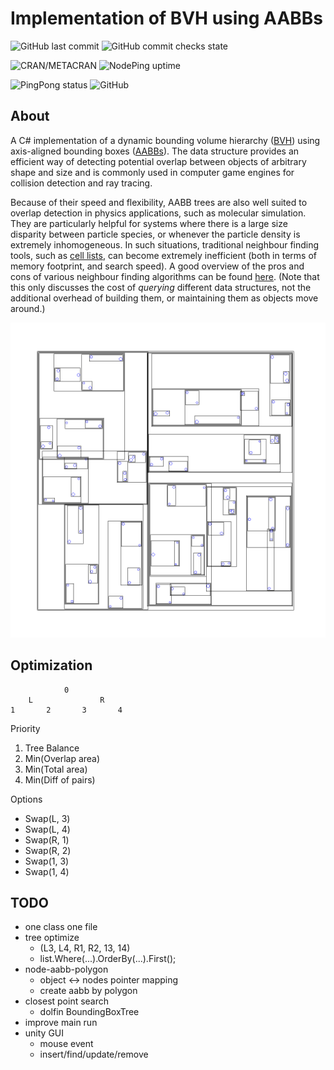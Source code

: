 # Implementation of BVH using AABBs

![GitHub last commit](https://img.shields.io/github/last-commit/jasonisgod/BVH) 
![GitHub commit checks state](https://img.shields.io/github/checks-status/jasonisgod/BVH/master) 

![CRAN/METACRAN](https://img.shields.io/cran/l/devtools) 
![NodePing uptime](https://img.shields.io/nodeping/uptime/jkiwn052-ntpp-4lbb-8d45-ihew6d9ucoei)

![PingPong status](https://img.shields.io/pingpong/status/sp_2e80bc00b6054faeb2b87e2464be337e) 
![GitHub](https://img.shields.io/github/license/jasonisgod/BVH) 

## About
A C# implementation of a dynamic bounding volume hierarchy
([BVH](https://en.wikipedia.org/wiki/Bounding_volume_hierarchy)) using
axis-aligned bounding boxes ([AABBs](https://en.wikipedia.org/wiki/Minimum_bounding_box)).
The data structure provides an efficient way of detecting potential overlap
between objects of arbitrary shape and size and is commonly used in
computer game engines for collision detection and ray tracing.

Because of their speed and flexibility, AABB trees are also well suited
to overlap detection in physics applications, such as molecular simulation.
They are particularly helpful for systems where there is a large size disparity
between particle species, or whenever the particle density is extremely
inhomogeneous. In such situations, traditional neighbour finding tools, such
as [cell lists](https://en.wikipedia.org/wiki/Cell_lists), can become extremely
inefficient (both in terms of memory footprint, and search speed). A good
overview of the pros and cons of various neighbour finding algorithms
can be found [here](http://hoomd-blue.readthedocs.io/en/stable/nlist.html).
(Note that this only discusses the cost of _querying_ different data
structures, not the additional overhead of building them, or maintaining
them as objects move around.)

![Alt text](img/test.png?raw=true "Title")

## Optimization
```
			0
	L				R
1		2		3		4
```

Priority
1. Tree Balance
2. Min(Overlap area)
3. Min(Total area)
4. Min(Diff of pairs)

Options
- Swap(L, 3)
- Swap(L, 4)
- Swap(R, 1)
- Swap(R, 2)
- Swap(1, 3)
- Swap(1, 4)

## TODO
- one class one file
- tree optimize 
	- (L3, L4, R1, R2, 13, 14)
	- list.Where(...).OrderBy(...).First();
- node-aabb-polygon
	- object <-> nodes pointer mapping
	- create aabb by polygon
- closest point search
	- dolfin BoundingBoxTree
- improve main run
- unity GUI
	- mouse event
	- insert/find/update/remove
